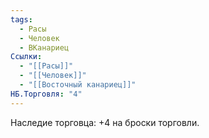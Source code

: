 ```yaml
---
tags:
  - Расы
  - Человек
  - ВКанариец
Ссылки:
  - "[[Расы]]"
  - "[[Человек]]"
  - "[[Восточный канариец]]"
НБ.Торговля: "4"
---
```

Наследие торговца:
+4 на броски торговли.











